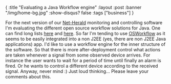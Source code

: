 {
  :title "Evaluating a Java Workflow engine"
  :layout :post
  :banner "/img/home-bg.jpg"
  :show-disqus? false
  :tags ["business"]
}

For the next version of our [Net-Herald](http://www.agynamix.de/cms/index.php?option=content&task=view&id=13 "Net-Herald Monitoring and Controlling") monitoring and controlling software I'm evaluating the different open source workflow solutions for Java. One can find long lists [here](http://java-source.net/open-source/workflow-engines "Open-Source Java") and [here](http://www.manageability.org/blog/stuff/workflow_in_java/view "Manageability Blog"). So far I'm tending to use [OSWorkflow](http://www.opensymphony.com/osworkflow/ "OSWorkflow") as it seems to be easily integrated into a non J2EE (yes, there are non J2EE Java applications) app. I'd like to use a workflow engine for the inner structure of the software. So that there is more after-deployment control what actions are taken whenever a signal from some observed device arrives. For instance the user wants to wait for a period of time until finally an alarm is fired. Or he wants to control a different device according to the received signal. Anyway, never mind :) Just loud thinking... Please leave your comments about this.
